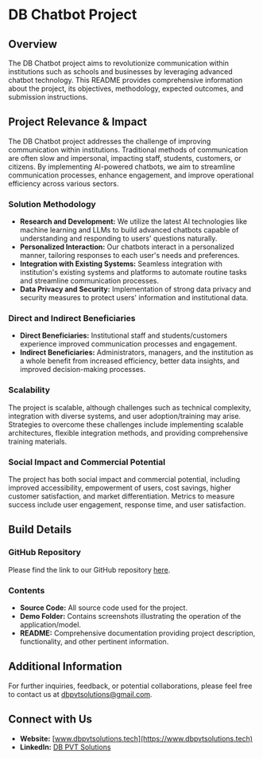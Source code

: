 # DB Chatbot Project

## Overview
The DB Chatbot project aims to revolutionize communication within institutions such as schools and businesses by leveraging advanced chatbot technology. This README provides comprehensive information about the project, its objectives, methodology, expected outcomes, and submission instructions.

## Project Relevance & Impact
The DB Chatbot project addresses the challenge of improving communication within institutions. Traditional methods of communication are often slow and impersonal, impacting staff, students, customers, or citizens. By implementing AI-powered chatbots, we aim to streamline communication processes, enhance engagement, and improve operational efficiency across various sectors.

### Solution Methodology
- **Research and Development:** We utilize the latest AI technologies like machine learning and LLMs to build advanced chatbots capable of understanding and responding to users' questions naturally.
- **Personalized Interaction:** Our chatbots interact in a personalized manner, tailoring responses to each user's needs and preferences.
- **Integration with Existing Systems:** Seamless integration with institution's existing systems and platforms to automate routine tasks and streamline communication processes.
- **Data Privacy and Security:** Implementation of strong data privacy and security measures to protect users' information and institutional data.

### Direct and Indirect Beneficiaries
- **Direct Beneficiaries:** Institutional staff and students/customers experience improved communication processes and engagement.
- **Indirect Beneficiaries:** Administrators, managers, and the institution as a whole benefit from increased efficiency, better data insights, and improved decision-making processes.

### Scalability
The project is scalable, although challenges such as technical complexity, integration with diverse systems, and user adoption/training may arise. Strategies to overcome these challenges include implementing scalable architectures, flexible integration methods, and providing comprehensive training materials.

### Social Impact and Commercial Potential
The project has both social impact and commercial potential, including improved accessibility, empowerment of users, cost savings, higher customer satisfaction, and market differentiation. Metrics to measure success include user engagement, response time, and user satisfaction.

## Build Details
### GitHub Repository
Please find the link to our GitHub repository [here](link_to_repository).

### Contents
- **Source Code:** All source code used for the project.
- **Demo Folder:** Contains screenshots illustrating the operation of the application/model.
- **README:** Comprehensive documentation providing project description, functionality, and other pertinent information.

## Additional Information
For further inquiries, feedback, or potential collaborations, please feel free to contact us at [dbpvtsolutions@gmail.com](mailto:dbpvtsolutions@gmail.com).
## Connect with Us
- **Website:** [www.dbpvtsolutions.tech](https://www.dbpvtsolutions.tech)
- **LinkedIn:** [DB PVT Solutions](https://www.linkedin.com/company/db-pvt-solutions)
